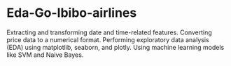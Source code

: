 # Eda-Go-Ibibo-airlines
Extracting and transforming date and time-related features. Converting price data to a numerical format. Performing exploratory data analysis (EDA) using matplotlib, seaborn, and plotly. Using machine learning models like SVM and Naive Bayes.

